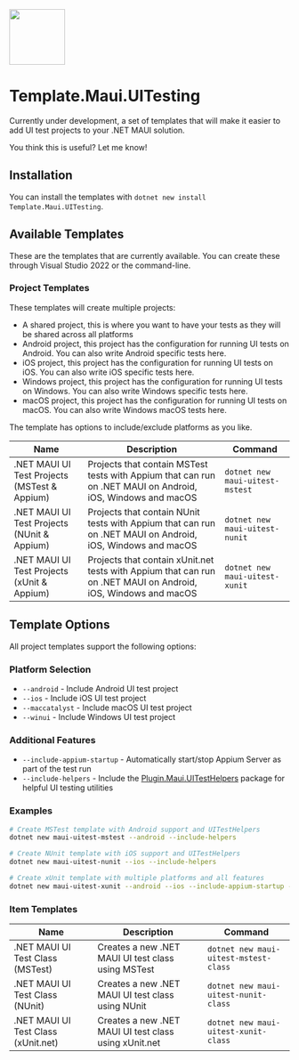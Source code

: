 <img src="assets/icon.png" width="100px" />

# Template.Maui.UITesting

Currently under development, a set of templates that will make it easier to add UI test projects to your .NET MAUI solution.

You think this is useful? Let me know!

## Installation

You can install the templates with `dotnet new install Template.Maui.UITesting`.

## Available Templates

These are the templates that are currently available. You can create these through Visual Studio 2022 or the command-line.

### Project Templates

These templates will create multiple projects:
* A shared project, this is where you want to have your tests as they will be shared across all platforms
* Android project, this project has the configuration for running UI tests on Android. You can also write Android specific tests here.
* iOS project, this project has the configuration for running UI tests on iOS. You can also write iOS specific tests here.
* Windows project, this project has the configuration for running UI tests on Windows. You can also write Windows specific tests here.
* macOS project, this project has the configuration for running UI tests on macOS. You can also write Windows macOS tests here.

The template has options to include/exclude platforms as you like.

| Name | Description | Command |
|----------|----------|----------|
| .NET MAUI UI Test Projects (MSTest & Appium) | Projects that contain MSTest tests with Appium that can run on .NET MAUI on Android, iOS, Windows and macOS | `dotnet new maui-uitest-mstest` |
| .NET MAUI UI Test Projects (NUnit & Appium) | Projects that contain NUnit tests with Appium that can run on .NET MAUI on Android, iOS, Windows and macOS | `dotnet new maui-uitest-nunit` |
| .NET MAUI UI Test Projects (xUnit & Appium) | Projects that contain xUnit.net tests with Appium that can run on .NET MAUI on Android, iOS, Windows and macOS | `dotnet new maui-uitest-xunit` |

## Template Options

All project templates support the following options:

### Platform Selection
- `--android` - Include Android UI test project
- `--ios` - Include iOS UI test project  
- `--maccatalyst` - Include macOS UI test project
- `--winui` - Include Windows UI test project

### Additional Features
- `--include-appium-startup` - Automatically start/stop Appium Server as part of the test run
- `--include-helpers` - Include the [Plugin.Maui.UITestHelpers](https://github.com/jfversluis/Plugin.Maui.UITestHelpers) package for helpful UI testing utilities

### Examples

```bash
# Create MSTest template with Android support and UITestHelpers
dotnet new maui-uitest-mstest --android --include-helpers

# Create NUnit template with iOS support and UITestHelpers
dotnet new maui-uitest-nunit --ios --include-helpers

# Create xUnit template with multiple platforms and all features
dotnet new maui-uitest-xunit --android --ios --include-appium-startup --include-helpers
```

### Item Templates

| Name | Description | Command |
|----------|----------|----------|
| .NET MAUI UI Test Class (MSTest) |Creates a new .NET MAUI UI test class using MSTest | `dotnet new maui-uitest-mstest-class` |
| .NET MAUI UI Test Class (NUnit) | Creates a new .NET MAUI UI test class using NUnit | `dotnet new maui-uitest-nunit-class` |
| .NET MAUI UI Test Class (xUnit.net) | Creates a new .NET MAUI UI test class using xUnit.net | `dotnet new maui-uitest-xunit-class` |
